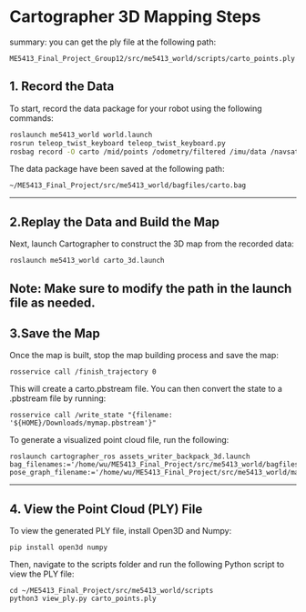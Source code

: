 # Cartographer 3D Mapping Steps
summary: you can get the ply file at the following path:
```
ME5413_Final_Project_Group12/src/me5413_world/scripts/carto_points.ply
```
## 1. Record the Data
To start, record the data package for your robot using the following commands:

```bash
roslaunch me5413_world world.launch
rosrun teleop_twist_keyboard teleop_twist_keyboard.py
rosbag record -O carto /mid/points /odometry/filtered /imu/data /navsat/fix /tf /tf_static /front/scan
```
The data package have been saved at the following path:
```
~/ME5413_Final_Project/src/me5413_world/bagfiles/carto.bag
```
---
## 2.Replay the Data and Build the Map
Next, launch Cartographer to construct the 3D map from the recorded data:
```
roslaunch me5413_world carto_3d.launch
```
Note: Make sure to modify the path in the launch file as needed.
---
## 3.Save the Map

Once the map is built, stop the map building process and save the map:
```
rosservice call /finish_trajectory 0
```
This will create a carto.pbstream file. You can then convert the state to a .pbstream file by running:
```
rosservice call /write_state "{filename: '${HOME}/Downloads/mymap.pbstream'}"
```
To generate a visualized point cloud file, run the following:
```
roslaunch cartographer_ros assets_writer_backpack_3d.launch bag_filenames:='/home/wu/ME5413_Final_Project/src/me5413_world/bagfiles/carto.bag' pose_graph_filename:='/home/wu/ME5413_Final_Project/src/me5413_world/maps/carto.pbstream'

```
---
## 4. View the Point Cloud (PLY) File

To view the generated PLY file, install Open3D and Numpy:
```
pip install open3d numpy
```
Then, navigate to the scripts folder and run the following Python script to view the PLY file:
```
cd ~/ME5413_Final_Project/src/me5413_world/scripts
python3 view_ply.py carto_points.ply
```


